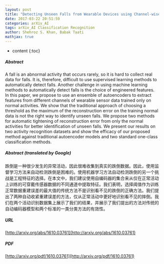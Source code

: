 ```yaml
---
layout: post
title: "Detecting Unseen Falls from Wearable Devices using Channel-wise Ensemble of Autoencoders"
date: 2017-03-22 20:51:59
categories: arXiv_AI
tags: arXiv_AI Classification Recognition
author: Shehroz S. Khan, Babak Taati
mathjax: true
---
```


* content
{:toc}

##### Abstract
A fall is an abnormal activity that occurs rarely, so it is hard to collect real data for falls. It is, therefore, difficult to use supervised learning methods to automatically detect falls. Another challenge in using machine learning methods to automatically detect falls is the choice of engineered features. In this paper, we propose to use an ensemble of autoencoders to extract features from different channels of wearable sensor data trained only on normal activities. We show that the traditional approach of choosing a threshold as the maximum of the reconstruction error on the training normal data is not the right way to identify unseen falls. We propose two methods for automatic tightening of reconstruction error from only the normal activities for better identification of unseen falls. We present our results on two activity recognition datasets and show the efficacy of our proposed method against traditional autoencoder models and two standard one-class classification methods.

##### Abstract (translated by Google)
跌倒是一种很少发生的异常活动，因此很难收集到真实的跌倒数据。因此，使用监督学习方法来自动检测跌倒是困难的。使用机器学习方法自动检测跌倒的另一个挑战是工程特征的选择。在本文中，我们建议使用自编码器的集合来从仅在正常活动上训练的可穿戴传感器数据的不同通道中提取特征。我们表明，选择阈值作为训练正常数据重建误差的最大值的传统方法不是识别看不见的跌倒的正确方法。我们提出了两种自动收紧重建误差的方法，仅从正常活动中更好地识别看不见的摔倒。我们在两个活动识别数据集上展示了我们的结果，并展示了我们提出的方法对传统的自动编码器模型和两个标准的一类分类方法的有效性。

##### URL
[http://arxiv.org/abs/1610.03761](http://arxiv.org/abs/1610.03761)

##### PDF
[http://arxiv.org/pdf/1610.03761](http://arxiv.org/pdf/1610.03761)

